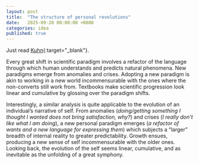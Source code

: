 ```yaml
---
layout: post
title:  "The structure of personal revolutions"
date:   2025-09-28 00:00:00 +0800
categories: idea
published: true
---
```


Just read [Kuhn](https://www.goodreads.com/en/book/show/61539.The_Structure_of_Scientific_Revolutions){:target="_blank"}.

Every great shift in scientific paradigm involves a refactor of the language through which human understands and predicts natural phenomena. New paradigms emerge from anomalies and crises. Adopting a new paradigm is akin to working in a new world incommensurable with the ones where the non-converts still work from. Textbooks make scientific progression look linear and cumulative by glossing over the paradigm shifts.

Interestingly, a similar analysis is quite applicable to the evolution of an individual’s narrative of self. From anomalies (*doing/getting something I thought I wanted does not bring satisfaction, why?*) and crises (*I really don’t like what I am doing*), a new personal paradigm emerges (*a refactor of wants and a new language for expressing them*) which subjects a “larger” breadth of internal reality to greater predictability. Growth ensues, producing a new sense of self incommensurable with the older ones. Looking back, the evolution of the self seems linear, cumulative, and as inevitable as the unfolding of a great symphony.